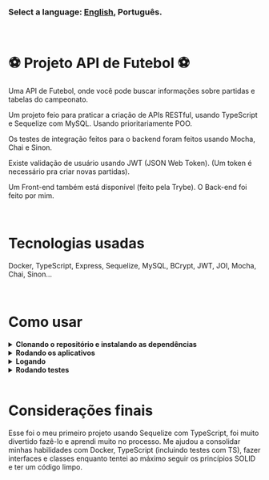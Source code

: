 ### Select a language: [English](https://github.com/Brendon-Lopes/football-api), Português.

<br/>

# ⚽ Projeto API de Futebol ⚽

Uma API de Futebol, onde você pode buscar informações sobre partidas e tabelas do campeonato.

Um projeto feio para praticar a criação de APIs RESTful, usando TypeScript e Sequelize com MySQL. Usando prioritariamente POO.

Os testes de integração feitos para o backend foram feitos usando Mocha, Chai e Sinon.

Existe validação de usuário usando JWT (JSON Web Token). (Um token é necessário pra criar novas partidas).

Um Front-end também está disponível (feito pela Trybe).
O Back-end foi feito por mim.

<br/>

# Tecnologias usadas

Docker, TypeScript, Express, Sequelize, MySQL, BCrypt, JWT, JOI, Mocha, Chai, Sinon...

<br/>

# Como usar

<details>
  <summary><strong>Clonando o repositório e instalando as dependências</strong></summary>

- `git clone git@github.com:Brendon-Lopes/football-api.git`
- `cd football-api`
- `npm run install:apps`

</details>

<details>
  <summary><strong>Rodando os aplicativos</strong></summary>

- `npm run compose:up`
  - pra começar a aplicação, (front e back) usando docker compose.
- O Front-end pode ser acessado aqui: http://localhost:3000
- O Back-end roda aqui: http://localhost:3001

</details>

<details>
  <summary><strong>Logando</strong></summary>

- Credenciais de login com poderes de admin (para propósitos de teste).
  - email: `admin@admin.com`
  - senha: `secret_admin`

</details>

<details>
  <summary><strong>Rodando testes</strong></summary>

- `npm run test:api`
  - para rodar os testes de integração do Back-end.

</details>

<br/>

# Considerações finais

Esse foi o meu primeiro projeto usando Sequelize com TypeScript, foi muito divertido fazê-lo e aprendi muito no processo. Me ajudou a consolidar minhas habilidades com Docker, TypeScript (incluindo testes com TS), fazer interfaces e classes enquanto tentei ao máximo seguir os princípios SOLID e ter um código limpo.
